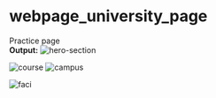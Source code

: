 # webpage_university_page
Practice page <br>
**Output:**
![hero-section](https://github.com/jatinpatel927/webpage_university_page/assets/107535641/320e598c-6113-449d-b7db-703a86da0feb)

![course](https://github.com/jatinpatel927/webpage_university_page/assets/107535641/51e5d290-ca9f-4103-b010-5e2ebb9c7ef3)
![campus](https://github.com/jatinpatel927/webpage_university_page/assets/107535641/d4b48e08-665a-47e9-b285-6207bb3daffa)

![faci](https://github.com/jatinpatel927/webpage_university_page/assets/107535641/a95c110f-49b2-4b2d-af97-9d09c60c6ddf)
